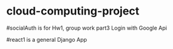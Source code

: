 # cloud-computing-project

#socialAuth is for Hw1, group work part3
Login with Google Api

#react1 is a general Django App
